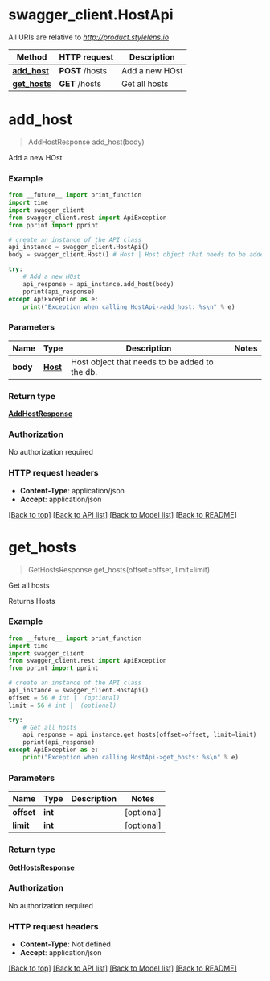 # swagger_client.HostApi

All URIs are relative to *http://product.stylelens.io*

Method | HTTP request | Description
------------- | ------------- | -------------
[**add_host**](HostApi.md#add_host) | **POST** /hosts | Add a new HOst
[**get_hosts**](HostApi.md#get_hosts) | **GET** /hosts | Get all hosts


# **add_host**
> AddHostResponse add_host(body)

Add a new HOst



### Example 
```python
from __future__ import print_function
import time
import swagger_client
from swagger_client.rest import ApiException
from pprint import pprint

# create an instance of the API class
api_instance = swagger_client.HostApi()
body = swagger_client.Host() # Host | Host object that needs to be added to the db.

try: 
    # Add a new HOst
    api_response = api_instance.add_host(body)
    pprint(api_response)
except ApiException as e:
    print("Exception when calling HostApi->add_host: %s\n" % e)
```

### Parameters

Name | Type | Description  | Notes
------------- | ------------- | ------------- | -------------
 **body** | [**Host**](Host.md)| Host object that needs to be added to the db. | 

### Return type

[**AddHostResponse**](AddHostResponse.md)

### Authorization

No authorization required

### HTTP request headers

 - **Content-Type**: application/json
 - **Accept**: application/json

[[Back to top]](#) [[Back to API list]](../README.md#documentation-for-api-endpoints) [[Back to Model list]](../README.md#documentation-for-models) [[Back to README]](../README.md)

# **get_hosts**
> GetHostsResponse get_hosts(offset=offset, limit=limit)

Get all hosts

Returns Hosts

### Example 
```python
from __future__ import print_function
import time
import swagger_client
from swagger_client.rest import ApiException
from pprint import pprint

# create an instance of the API class
api_instance = swagger_client.HostApi()
offset = 56 # int |  (optional)
limit = 56 # int |  (optional)

try: 
    # Get all hosts
    api_response = api_instance.get_hosts(offset=offset, limit=limit)
    pprint(api_response)
except ApiException as e:
    print("Exception when calling HostApi->get_hosts: %s\n" % e)
```

### Parameters

Name | Type | Description  | Notes
------------- | ------------- | ------------- | -------------
 **offset** | **int**|  | [optional] 
 **limit** | **int**|  | [optional] 

### Return type

[**GetHostsResponse**](GetHostsResponse.md)

### Authorization

No authorization required

### HTTP request headers

 - **Content-Type**: Not defined
 - **Accept**: application/json

[[Back to top]](#) [[Back to API list]](../README.md#documentation-for-api-endpoints) [[Back to Model list]](../README.md#documentation-for-models) [[Back to README]](../README.md)

